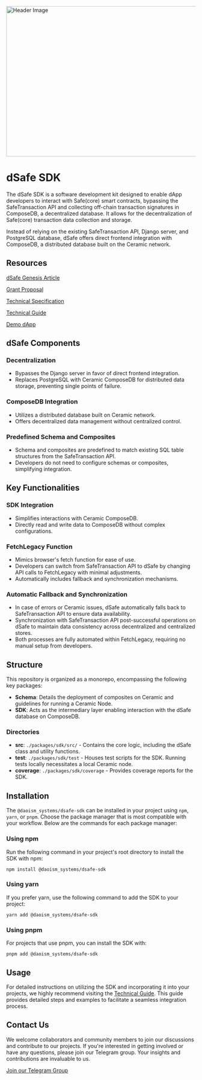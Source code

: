 <img src="https://images.mirror-media.xyz/publication-images/qPZwL22UQjOxK5kO2R3TX.png?height=832&width=1664" width="600" height="400" alt="Header Image">

# dSafe SDK

The dSafe SDK is a software development kit designed to enable dApp developers to interact with Safe(core) smart contracts, bypassing the SafeTransaction API and collecting off-chain transaction signatures in ComposeDB, a decentralized database. It allows for the decentralization of Safe(core) transaction data collection and storage.

Instead of relying on the existing SafeTransaction API, Django server, and PostgreSQL database, dSafe offers direct frontend integration with ComposeDB, a distributed database built on the Ceramic network.

## Resources

[dSafe Genesis Article](https://mirror.xyz/0013700.eth/HAxUoydAAvcEnygRvGsqecAhC1XcfcQlAy6x_htY3ZQ)

[Grant Proposal](https://app.charmverse.io/safe-grants-program/page-5195256681472322)

[Technical Specification](https://mirror.xyz/0013700.eth/89eXlnvtFN7r4J1OzmP0sYx7koJOeXacpR9OqkGV5Wk)

[Technical Guide](https://github.com/daoism-systems/dSafe-SDK/blob/main/packages/sdk/docs/technical-guide.md)

[Demo dApp](https://github.com/daoism-systems/dSafe-frontend)


## dSafe Components

### Decentralization
- Bypasses the Django server in favor of direct frontend integration.
- Replaces PostgreSQL with Ceramic ComposeDB for distributed data storage, preventing single points of failure.

### ComposeDB Integration
- Utilizes a distributed database built on Ceramic network.
- Offers decentralized data management without centralized control.

### Predefined Schema and Composites
- Schema and composites are predefined to match existing SQL table structures from the SafeTransaction API.
- Developers do not need to configure schemas or composites, simplifying integration.

## Key Functionalities

### SDK Integration
- Simplifies interactions with Ceramic ComposeDB.
- Directly read and write data to ComposeDB without complex configurations.

### FetchLegacy Function
- Mimics browser's fetch function for ease of use.
- Developers can switch from SafeTransaction API to dSafe by changing API calls to FetchLegacy with minimal adjustments.
- Automatically includes fallback and synchronization mechanisms.

### Automatic Fallback and Synchronization
- In case of errors or Ceramic issues, dSafe automatically falls back to SafeTransaction API to ensure data availability.
- Synchronization with SafeTransaction API post-successful operations on dSafe to maintain data consistency across decentralized and centralized stores.
- Both processes are fully automated within FetchLegacy, requiring no manual setup from developers.


## Structure

This repository is organized as a monorepo, encompassing the following key packages:

- **Schema**: Details the deployment of composites on Ceramic and guidelines for running a Ceramic Node.
- **SDK**: Acts as the intermediary layer enabling interaction with the dSafe database on ComposeDB.


### Directories

- **src**: `./packages/sdk/src/` - Contains the core logic, including the dSafe class and utility functions.
- **test**: `./packages/sdk/test` - Houses test scripts for the SDK. Running tests locally necessitates a local Ceramic node.
- **coverage**: `./packages/sdk/coverage` - Provides coverage reports for the SDK.


## Installation


The `@daoism_systems/dsafe-sdk` can be installed in your project using `npm`, `yarn`, or `pnpm`. Choose the package manager that is most compatible with your workflow. Below are the commands for each package manager:

### Using npm

Run the following command in your project's root directory to install the SDK with npm:

```
npm install @daoism_systems/dsafe-sdk

```

### Using yarn

If you prefer yarn, use the following command to add the SDK to your project:

```
yarn add @daoism_systems/dsafe-sdk

```

### Using pnpm

For projects that use pnpm, you can install the SDK with:

```
pnpm add @daoism_systems/dsafe-sdk
```

## Usage

For detailed instructions on utilizing the SDK and incorporating it into your projects, we highly recommend visiting the [Technical Guide](https://github.com/daoism-systems/dSafe-SDK/blob/main/packages/sdk/docs/technical-guide.md). This guide provides detailed steps and examples to facilitate a seamless integration process.


## Contact Us

We welcome collaborators and community members to join our discussions and contribute to our projects. If you're interested in getting involved or have any questions, please join our Telegram group. Your insights and contributions are invaluable to us.

[Join our Telegram Group](https://t.me/+EBSNTw1oFipjZTQ1)






